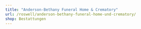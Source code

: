 ```yaml
---
title: "Anderson-Bethany Funeral Home & Crematory"
url: /roswell/anderson-bethany-funeral-home-und-crematory/
shop: Bestattungen
---
```

